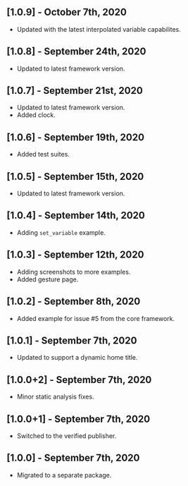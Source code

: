 ## [1.0.9] - October 7th, 2020

* Updated with the latest interpolated variable capabilites.


## [1.0.8] - September 24th, 2020

* Updated to latest framework version.


## [1.0.7] - September 21st, 2020

* Updated to latest framework version.
* Added clock.


## [1.0.6] - September 19th, 2020

* Added test suites.


## [1.0.5] - September 15th, 2020

* Updated to latest framework version.


## [1.0.4] - September 14th, 2020

* Adding `set_variable` example.


## [1.0.3] - September 12th, 2020

* Adding screenshots to more examples.
* Added gesture page.


## [1.0.2] - September 8th, 2020

* Added example for issue #5 from the core framework.


## [1.0.1] - September 7th, 2020

* Updated to support a dynamic home title.


## [1.0.0+2] - September 7th, 2020

* Minor static analysis fixes.


## [1.0.0+1] - September 7th, 2020

* Switched to the verified publisher.


## [1.0.0] - September 7th, 2020

* Migrated to a separate package.
